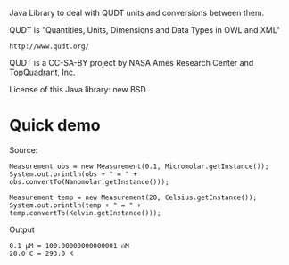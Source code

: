 Java Library to deal with QUDT units and conversions between them.

QUDT is "Quantities, Units, Dimensions and Data Types in OWL and XML"

    http://www.qudt.org/

QUDT is a CC-SA-BY project by NASA Ames Research Center and TopQuadrant, Inc.

License of this Java library: new BSD

Quick demo
==========

Source:

    Measurement obs = new Measurement(0.1, Micromolar.getInstance());
    System.out.println(obs + " = " +  obs.convertTo(Nanomolar.getInstance()));
    
    Measurement temp = new Measurement(20, Celsius.getInstance());
    System.out.println(temp + " = " +  temp.convertTo(Kelvin.getInstance()));

Output

    0.1 μM = 100.00000000000001 nM
    20.0 C = 293.0 K

